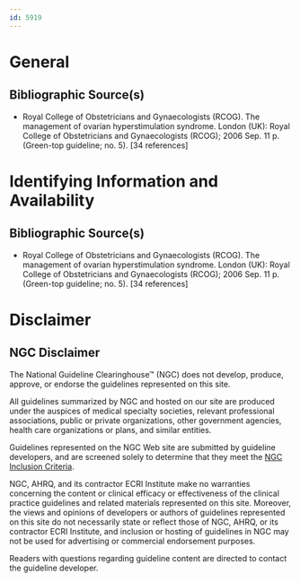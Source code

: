 ```yaml
---
id: 5919
---
```


# General

## Bibliographic Source(s)

- Royal College of Obstetricians and Gynaecologists (RCOG). The management of ovarian hyperstimulation syndrome. London (UK): Royal College of Obstetricians and Gynaecologists (RCOG); 2006 Sep. 11 p. (Green-top guideline; no. 5). [34 references]

# Identifying Information and Availability

## Bibliographic Source(s)

- Royal College of Obstetricians and Gynaecologists (RCOG). The management of ovarian hyperstimulation syndrome. London (UK): Royal College of Obstetricians and Gynaecologists (RCOG); 2006 Sep. 11 p. (Green-top guideline; no. 5). [34 references]

# Disclaimer

## NGC Disclaimer

The National Guideline Clearinghouse™ (NGC) does not develop, produce, approve, or endorse the guidelines represented on this site.

All guidelines summarized by NGC and hosted on our site are produced under the auspices of medical specialty societies, relevant professional associations, public or private organizations, other government agencies, health care organizations or plans, and similar entities.

Guidelines represented on the NGC Web site are submitted by guideline developers, and are screened solely to determine that they meet the [NGC Inclusion Criteria](/help-and-about/summaries/inclusion-criteria).

NGC, AHRQ, and its contractor ECRI Institute make no warranties concerning the content or clinical efficacy or effectiveness of the clinical practice guidelines and related materials represented on this site. Moreover, the views and opinions of developers or authors of guidelines represented on this site do not necessarily state or reflect those of NGC, AHRQ, or its contractor ECRI Institute, and inclusion or hosting of guidelines in NGC may not be used for advertising or commercial endorsement purposes.

Readers with questions regarding guideline content are directed to contact the guideline developer.

